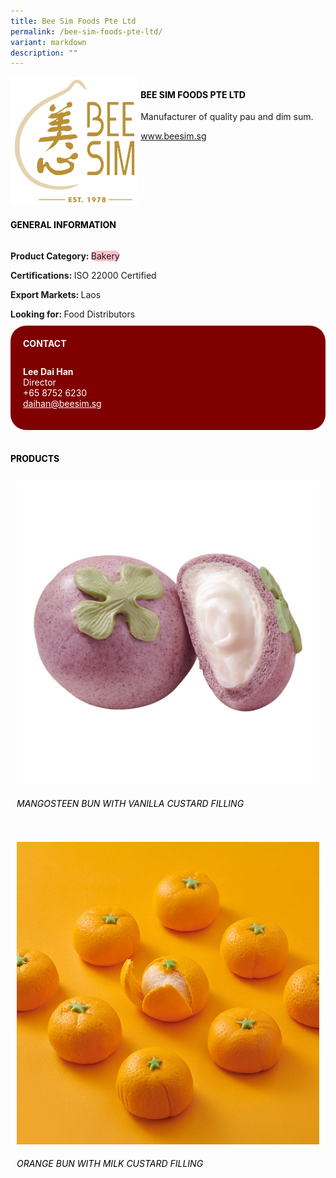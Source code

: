 ```yaml
---
title: Bee Sim Foods Pte Ltd
permalink: /bee-sim-foods-pte-ltd/
variant: markdown
description: ""
---
```

<div class="flex-paragraph">
	<div style="display: flex; flex-wrap: wrap;" class="flex-container">
		<div style="flex: 1 1 40%; display: block;" class="card sgds">
			<img src="/images/Bee%20Sim%20Foods/bee_sim_foods_logo.png">
		</div>
		<div style="flex: 1 1 58%; display: block; margin-left: 3px" class="card-sgds">
			<h4 style="text-transform: uppercase; color: black;"><b>Bee Sim Foods Pte Ltd</b></h4>
			<p>Manufacturer of quality pau and dim sum.</p>
			<p><a target="_blank" href="https://www.beesim.sg">www.beesim.sg</a></p>
		</div>
	</div>
</div>

<h4 style="text-transform: uppercase; color: black;">
	<b>General Information</b>
</h4>
<div style="display: flex; flex-wrap: wrap;" class="flex-container">
	<div style="flex: 1 1 65%; display: block; align-self: stretch" class="card sgds">
		<div class="flex-paragraph">
			<p>
				<b>Product Category: </b>
				<span style="background-color: pink; border-radius: 10px;">Bakery</span>
			</p>
			<p>
				<b>Certifications: </b>ISO 22000 Certified
			</p>
			<p>
				<b>Export Markets: </b>Laos
			</p>
			<p style="margin-bottom: 10px;">
				<b>Looking for: </b>Food Distributors
			</p>
		</div>
	</div>
	<div style="flex: 1 1 35%; padding: 10px; display: block; background-color: maroon; border-radius: 25px; align-self: center;" class="card sgds">
		<h4 style="color: white; margin-top: 10px; margin-left: 10px;">CONTACT</h4>
		<div class="flex-paragraph">
			<p style="padding: 10px; color: white;">
				<b>Lee Dai Han</b>
				<br>Director<br>+65 8752 6230<br>
				<a style="color: white;" href="mailto:daihan@beesim.sg">daihan@beesim.sg</a>
			</p>
		</div>
	</div>
</div>
<br>
<h4 style="text-transform: uppercase; color: black;">
	<b>Products</b>
</h4>
<div style="display: flex; flex-wrap: wrap;">
	<div style="flex: 1 1 47%; margin: 10px; display: block;" class="card sgds">
		<div style="display: block;" class="flex-image">
			<img src="/images/Bee%20Sim%20Foods/bee_sim_foods_product_01.jpg">
		</div>
		<div class="flex-paragraph">
			<h6 style="text-transform: uppercase; color: black;">Mangosteen Bun with Vanilla Custard Filling</h6>
		</div>
	</div>
	<div style="flex: 1 1 47%; margin: 10px; display: block;" class="card sgds">
		<div style="display: block;" class="flex-image">
			<img src="/images/Bee%20Sim%20Foods/bee_sim_foods_product_02.jpg">
		</div>
		<div class="flex-paragraph">
			<h6 style="text-transform: uppercase; color: black;">Orange Bun with Milk Custard Filling</h6>
		</div>
	</div>
</div>